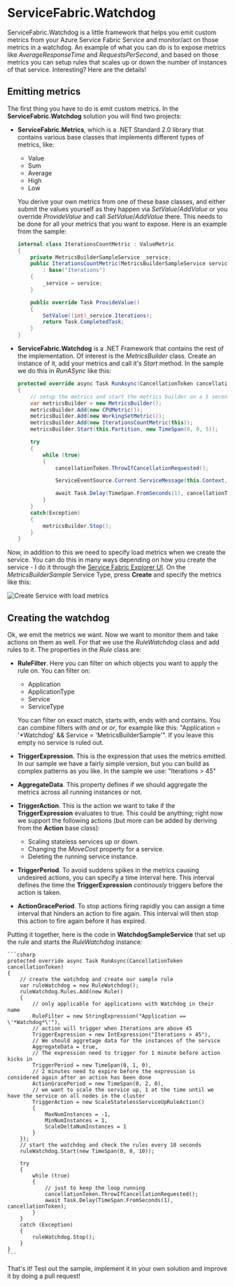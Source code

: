 # ServiceFabric.Watchdog
ServiceFabric.Watchdog is a little framework that helps you emit custom metrics from your Azure Service Fabric Service and monitor/act on those metrics in a watchdog. An example of what you can do is to expose metrics like *AverageResponseTime* and *RequestsPerSecond*, and based on those metrics you can setup rules that scales up or down the number of instances of that service. Interesting? Here are the details!
## Emitting metrics
The first thing you have to do is emit custom metrics. In the **ServiceFabric.Watchdog** solution you will find two projects:
* **ServiceFabric.Metrics**, which is a .NET Standard 2.0 library that contains various base classes that implements different types of metrics, like:
  * Value
  * Sum
  * Average
  * High
  * Low

  You derive your own metrics from one of these base classes, and either submit the values yourself as they happen via *SetValue*/*AddValue* or you override *ProvideValue* and call *SetValue*/*AddValue* there. This needs to be done for all your metrics that you want to expose. Here is an example from the sample:
    ```csharp
    internal class IterationsCountMetric : ValueMetric
    {
        private MetricsBuilderSampleService _service;
        public IterationsCountMetric(MetricsBuilderSampleService service)
            : base("Iterations")
        {
            _service = service;
        }

        public override Task ProvideValue()
        {
            SetValue((int)_service.Iterations);
            return Task.CompletedTask;
        }
    }
    ```

* **ServiceFabric.Watchdog** is a .NET Framework that contains the rest of the implementation. Of interest is the *MetricsBuilder* class. Create an instance of it, add your metrics and call it's *Start* method. In the sample we do this in *RunASync* like this:

    ```csharp
    protected override async Task RunAsync(CancellationToken cancellationToken)
    {
        // setup the metrics and start the metrics builder on a 5 second interval
        var metricsBuilder = new MetricsBuilder();
        metricsBuilder.Add(new CPUMetric());
        metricsBuilder.Add(new WorkingSetMetric());
        metricsBuilder.Add(new IterationsCountMetric(this));
        metricsBuilder.Start(this.Partition, new TimeSpan(0, 0, 5));

        try
        {
            while (true)
            {
                cancellationToken.ThrowIfCancellationRequested();

                ServiceEventSource.Current.ServiceMessage(this.Context, "Working-{0}", ++_iterations);

                await Task.Delay(TimeSpan.FromSeconds(1), cancellationToken);
            }
        }
        catch(Exception)
        {
            metricsBuilder.Stop();
        }
    }
    ```

Now, in addition to this we need to specify load metrics when we create the service. You can do this in many ways depending on how you create the service - I do it through the [Service Fabric Explorer UI](http://localhost:19080). On the *MetricsBuilderSample* Service Type, press **Create** and specify the metrics like this:

![Create Service with load metrics](https://github.com/peterbryntesson/ServiceFabric.Watchdog/blob/master/CreateService,png "Create Service with load metrics")

## Creating the watchdog
Ok, we emit the metrics we want. Now we want to monitor them and take actions on them as well. For that we use the *RuleWatchdog* class and add rules to it. The properties in the *Rule* class are:
* **RuleFilter**. Here you can filter on which objects you want to apply the rule on. You can filter on:
  * Application
  * ApplicationType
  * Service
  * ServiceType

  You can filter on exact match, starts with, ends with and contains. You can combine filters with *and* or *or*, for example like this: "Application = '*Watchdog' && Service = 'MetricsBuilderSample'". If you leave this empty no service is ruled out.
* **TriggerExpression**. This is the expression that uses the metrics emitted. In our sample we have a fairly simple version, but you can build as complex patterns as you like. In the sample we use: "Iterations > 45"
* **AggregateData**. This property defines if we should aggregate the metrics across all running instances or not.  
* **TriggerAction**. This is the action we want to take if the **TriggerExpression** evaluates to true. This could be anything; right now we support the following actions (but more can be added by deriving from the **Action** base class):
  * Scaling stateless services up or down.
  * Changing the *MoveCost* property for a service.
  * Deleting the running service instance.
* **TriggerPeriod**. To avoid suddens spikes in the metrics causing undesired actions, you can specify a time interval here. This interval defines the time the **TriggerExpression** *continously* triggers before the action is taken.
* **ActionGracePeriod**. To stop actions firing rapidly you can assign a time interval that hinders an action to fire again. This interval will then stop this action to fire again before it has expired.

Putting it together, here is the code in **WatchdogSampleService** that set up the rule and starts the *RuleWatchdog* instance:

    ```csharp
    protected override async Task RunAsync(CancellationToken cancellationToken)
    {
        // create the watchdog and create our sample rule
        var ruleWatchdog = new RuleWatchdog();
        ruleWatchdog.Rules.Add(new Rule()
        {
            // only applicable for applications with Watchdog in their name
            RuleFilter = new StringExpression("Application == \'*Watchdog*\'"),
            // action will trigger when Iterations are above 45
            TriggerExpression = new IntExpression("Iterations > 45"),
            // We should aggretage data for the instances of the service
            AggregateData = true,
            // The expression need to trigger for 1 minute before action kicks in
            TriggerPeriod = new TimeSpan(0, 1, 0),
            // 2 minutes need to expire before the expression is considered again after an action has been done
            ActionGracePeriod = new TimeSpan(0, 2, 0),
            // we want to scale the service up, 1 at the time until we have the service on all nodes in the cluster
            TriggerAction = new ScaleStatelessServiceUpRuleAction()
            {
                MaxNumInstances = -1,
                MinNumInstances = 1,
                ScaleDeltaNumInstances = 1
            }
        });
        // start the watchdog and check the rules every 10 seconds
        ruleWatchdog.Start(new TimeSpan(0, 0, 10));

        try
        {
            while (true)
            {
                // just to keep the loop running
                cancellationToken.ThrowIfCancellationRequested();
                await Task.Delay(TimeSpan.FromSeconds(1), cancellationToken);
            }
        }
        catch (Exception)
        {
            ruleWatchdog.Stop();
        }
    }
    ```

That's it! Test out the sample, implement it in your own solution and improve it by doing a pull request!



